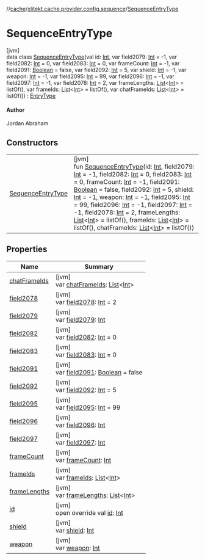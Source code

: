 //[cache](../../../index.md)/[xlitekt.cache.provider.config.sequence](../index.md)/[SequenceEntryType](index.md)

# SequenceEntryType

[jvm]\
data class [SequenceEntryType](index.md)(val id: [Int](https://kotlinlang.org/api/latest/jvm/stdlib/kotlin/-int/index.html), var field2079: [Int](https://kotlinlang.org/api/latest/jvm/stdlib/kotlin/-int/index.html) = -1, var field2082: [Int](https://kotlinlang.org/api/latest/jvm/stdlib/kotlin/-int/index.html) = 0, var field2083: [Int](https://kotlinlang.org/api/latest/jvm/stdlib/kotlin/-int/index.html) = 0, var frameCount: [Int](https://kotlinlang.org/api/latest/jvm/stdlib/kotlin/-int/index.html) = -1, var field2091: [Boolean](https://kotlinlang.org/api/latest/jvm/stdlib/kotlin/-boolean/index.html) = false, var field2092: [Int](https://kotlinlang.org/api/latest/jvm/stdlib/kotlin/-int/index.html) = 5, var shield: [Int](https://kotlinlang.org/api/latest/jvm/stdlib/kotlin/-int/index.html) = -1, var weapon: [Int](https://kotlinlang.org/api/latest/jvm/stdlib/kotlin/-int/index.html) = -1, var field2095: [Int](https://kotlinlang.org/api/latest/jvm/stdlib/kotlin/-int/index.html) = 99, var field2096: [Int](https://kotlinlang.org/api/latest/jvm/stdlib/kotlin/-int/index.html) = -1, var field2097: [Int](https://kotlinlang.org/api/latest/jvm/stdlib/kotlin/-int/index.html) = -1, var field2078: [Int](https://kotlinlang.org/api/latest/jvm/stdlib/kotlin/-int/index.html) = 2, var frameLengths: [List](https://kotlinlang.org/api/latest/jvm/stdlib/kotlin.collections/-list/index.html)&lt;[Int](https://kotlinlang.org/api/latest/jvm/stdlib/kotlin/-int/index.html)&gt; = listOf(), var frameIds: [List](https://kotlinlang.org/api/latest/jvm/stdlib/kotlin.collections/-list/index.html)&lt;[Int](https://kotlinlang.org/api/latest/jvm/stdlib/kotlin/-int/index.html)&gt; = listOf(), var chatFrameIds: [List](https://kotlinlang.org/api/latest/jvm/stdlib/kotlin.collections/-list/index.html)&lt;[Int](https://kotlinlang.org/api/latest/jvm/stdlib/kotlin/-int/index.html)&gt; = listOf()) : [EntryType](../../xlitekt.cache.provider/-entry-type/index.md)

#### Author

Jordan Abraham

## Constructors

| | |
|---|---|
| [SequenceEntryType](-sequence-entry-type.md) | [jvm]<br>fun [SequenceEntryType](-sequence-entry-type.md)(id: [Int](https://kotlinlang.org/api/latest/jvm/stdlib/kotlin/-int/index.html), field2079: [Int](https://kotlinlang.org/api/latest/jvm/stdlib/kotlin/-int/index.html) = -1, field2082: [Int](https://kotlinlang.org/api/latest/jvm/stdlib/kotlin/-int/index.html) = 0, field2083: [Int](https://kotlinlang.org/api/latest/jvm/stdlib/kotlin/-int/index.html) = 0, frameCount: [Int](https://kotlinlang.org/api/latest/jvm/stdlib/kotlin/-int/index.html) = -1, field2091: [Boolean](https://kotlinlang.org/api/latest/jvm/stdlib/kotlin/-boolean/index.html) = false, field2092: [Int](https://kotlinlang.org/api/latest/jvm/stdlib/kotlin/-int/index.html) = 5, shield: [Int](https://kotlinlang.org/api/latest/jvm/stdlib/kotlin/-int/index.html) = -1, weapon: [Int](https://kotlinlang.org/api/latest/jvm/stdlib/kotlin/-int/index.html) = -1, field2095: [Int](https://kotlinlang.org/api/latest/jvm/stdlib/kotlin/-int/index.html) = 99, field2096: [Int](https://kotlinlang.org/api/latest/jvm/stdlib/kotlin/-int/index.html) = -1, field2097: [Int](https://kotlinlang.org/api/latest/jvm/stdlib/kotlin/-int/index.html) = -1, field2078: [Int](https://kotlinlang.org/api/latest/jvm/stdlib/kotlin/-int/index.html) = 2, frameLengths: [List](https://kotlinlang.org/api/latest/jvm/stdlib/kotlin.collections/-list/index.html)&lt;[Int](https://kotlinlang.org/api/latest/jvm/stdlib/kotlin/-int/index.html)&gt; = listOf(), frameIds: [List](https://kotlinlang.org/api/latest/jvm/stdlib/kotlin.collections/-list/index.html)&lt;[Int](https://kotlinlang.org/api/latest/jvm/stdlib/kotlin/-int/index.html)&gt; = listOf(), chatFrameIds: [List](https://kotlinlang.org/api/latest/jvm/stdlib/kotlin.collections/-list/index.html)&lt;[Int](https://kotlinlang.org/api/latest/jvm/stdlib/kotlin/-int/index.html)&gt; = listOf()) |

## Properties

| Name | Summary |
|---|---|
| [chatFrameIds](chat-frame-ids.md) | [jvm]<br>var [chatFrameIds](chat-frame-ids.md): [List](https://kotlinlang.org/api/latest/jvm/stdlib/kotlin.collections/-list/index.html)&lt;[Int](https://kotlinlang.org/api/latest/jvm/stdlib/kotlin/-int/index.html)&gt; |
| [field2078](field2078.md) | [jvm]<br>var [field2078](field2078.md): [Int](https://kotlinlang.org/api/latest/jvm/stdlib/kotlin/-int/index.html) = 2 |
| [field2079](field2079.md) | [jvm]<br>var [field2079](field2079.md): [Int](https://kotlinlang.org/api/latest/jvm/stdlib/kotlin/-int/index.html) |
| [field2082](field2082.md) | [jvm]<br>var [field2082](field2082.md): [Int](https://kotlinlang.org/api/latest/jvm/stdlib/kotlin/-int/index.html) = 0 |
| [field2083](field2083.md) | [jvm]<br>var [field2083](field2083.md): [Int](https://kotlinlang.org/api/latest/jvm/stdlib/kotlin/-int/index.html) = 0 |
| [field2091](field2091.md) | [jvm]<br>var [field2091](field2091.md): [Boolean](https://kotlinlang.org/api/latest/jvm/stdlib/kotlin/-boolean/index.html) = false |
| [field2092](field2092.md) | [jvm]<br>var [field2092](field2092.md): [Int](https://kotlinlang.org/api/latest/jvm/stdlib/kotlin/-int/index.html) = 5 |
| [field2095](field2095.md) | [jvm]<br>var [field2095](field2095.md): [Int](https://kotlinlang.org/api/latest/jvm/stdlib/kotlin/-int/index.html) = 99 |
| [field2096](field2096.md) | [jvm]<br>var [field2096](field2096.md): [Int](https://kotlinlang.org/api/latest/jvm/stdlib/kotlin/-int/index.html) |
| [field2097](field2097.md) | [jvm]<br>var [field2097](field2097.md): [Int](https://kotlinlang.org/api/latest/jvm/stdlib/kotlin/-int/index.html) |
| [frameCount](frame-count.md) | [jvm]<br>var [frameCount](frame-count.md): [Int](https://kotlinlang.org/api/latest/jvm/stdlib/kotlin/-int/index.html) |
| [frameIds](frame-ids.md) | [jvm]<br>var [frameIds](frame-ids.md): [List](https://kotlinlang.org/api/latest/jvm/stdlib/kotlin.collections/-list/index.html)&lt;[Int](https://kotlinlang.org/api/latest/jvm/stdlib/kotlin/-int/index.html)&gt; |
| [frameLengths](frame-lengths.md) | [jvm]<br>var [frameLengths](frame-lengths.md): [List](https://kotlinlang.org/api/latest/jvm/stdlib/kotlin.collections/-list/index.html)&lt;[Int](https://kotlinlang.org/api/latest/jvm/stdlib/kotlin/-int/index.html)&gt; |
| [id](id.md) | [jvm]<br>open override val [id](id.md): [Int](https://kotlinlang.org/api/latest/jvm/stdlib/kotlin/-int/index.html) |
| [shield](shield.md) | [jvm]<br>var [shield](shield.md): [Int](https://kotlinlang.org/api/latest/jvm/stdlib/kotlin/-int/index.html) |
| [weapon](weapon.md) | [jvm]<br>var [weapon](weapon.md): [Int](https://kotlinlang.org/api/latest/jvm/stdlib/kotlin/-int/index.html) |
